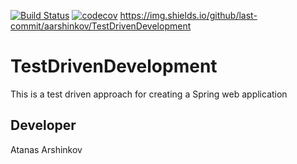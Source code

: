 [![Build Status](https://travis-ci.com/aarshinkov/TestDrivenDevelopment.svg?branch=master)](https://travis-ci.com/aarshinkov/TestDrivenDevelopment) [![codecov](https://codecov.io/gh/aarshinkov/TestDrivenDevelopment/branch/master/graph/badge.svg)](https://codecov.io/gh/aarshinkov/TestDrivenDevelopment) https://img.shields.io/github/last-commit/aarshinkov/TestDrivenDevelopment

# TestDrivenDevelopment

This is a test driven approach for creating a Spring web application

## Developer

Atanas Arshinkov